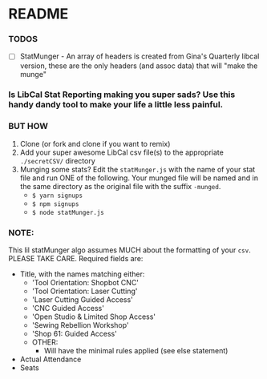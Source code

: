 # README

### TODOS

* [ ] StatMunger - An array of headers is created from Gina's Quarterly libcal version, these are the only headers (and assoc data) that will "make the munge"

### Is LibCal Stat Reporting making you super sads? Use this handy dandy tool to make your life a little less painful.

### BUT HOW
1. Clone (or fork and clone if you want to remix)
1. Add your super awesome LibCal csv file(s) to the appropriate `./secretCSV/` directory
1. Munging some stats? Edit the `statMunger.js` with the name of your stat file and run ONE of the following. Your munged file will be named and in the same directory as the original file with the suffix `-munged`.
    * `$ yarn signups`
    * `$ npm signups`
    * `$ node statMunger.js`

### NOTE:

This lil statMunger algo assumes MUCH about the formatting of your `csv`. PLEASE TAKE CARE. Required fields are:

* Title, with the names matching either:
    * 'Tool Orientation: Shopbot CNC'
    * 'Tool Orientation: Laser Cutting'
    * 'Laser Cutting Guided Access'
    * 'CNC Guided Access'
    * 'Open Studio & Limited Shop Access'
    * 'Sewing Rebellion Workshop'
    * 'Shop 61: Guided Access'
    * OTHER:
        * Will have the minimal rules applied (see else statement)
* Actual Attendance
* Seats
